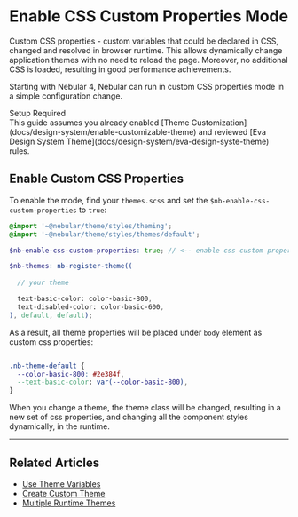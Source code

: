 # Enable CSS Custom Properties Mode

Custom CSS properties - custom variables that could be declared in CSS, changed and resolved in browser runtime.
This allows dynamically change application themes with no need to reload the page. Moreover, no additional CSS is loaded, resulting in good performance achievements.

Starting with Nebular 4, Nebular can run in custom CSS properties mode in a simple configuration change.  

<div class="note note-info section-end">
  <div class="note-title">Setup Required</div>
  <div class="note-body">
    This guide assumes you already enabled [Theme Customization](docs/design-system/enable-customizable-theme)
    and reviewed [Eva Design System Theme](docs/design-system/eva-design-syste-theme) rules.
  </div>
</div>

## Enable Custom CSS Properties

To enable the mode, find your `themes.scss` and set the `$nb-enable-css-custom-properties` to `true`:

```scss
@import '~@nebular/theme/styles/theming';
@import '~@nebular/theme/styles/themes/default';

$nb-enable-css-custom-properties: true; // <-- enable css custom properties

$nb-themes: nb-register-theme((
  
  // your theme

  text-basic-color: color-basic-800,
  text-disabled-color: color-basic-600,
), default, default);
```

As a result, all theme properties will be placed under `body` element as custom css properties:

```css

.nb-theme-default {
  --color-basic-800: #2e384f,
  --text-basic-color: var(--color-basic-800),
}

```

When you change a theme, the theme class will be changed, resulting in a new set of css properties, and changing all the component styles dynamically, in the runtime. 
<hr>  


## Related Articles

- [Use Theme Variables](docs/design-system/use-theme-variables)
- [Create Custom Theme](docs/design-system/create-custom-theme)
- [Multiple Runtime Themes](docs/design-system/enable-multiple-runtime-themes)
